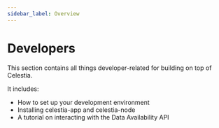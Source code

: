 ```yaml
---
sidebar_label: Overview
---
```


# Developers

This section contains all things developer-related for building on top
of Celestia.

It includes:

* How to set up your development environment
* Installing celestia-app and celestia-node
* A tutorial on interacting with the Data Availability API
